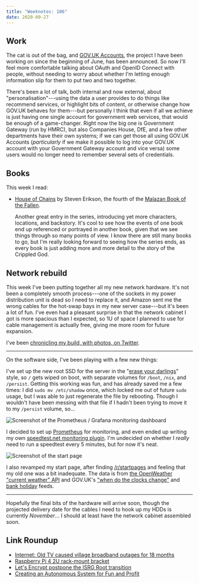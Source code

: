 ```yaml
---
title: "Weeknotes: 106"
date: 2020-09-27
---
```


## Work

The cat is out of the bag, and [GOV.UK Accounts][], the project I have
been working on since the beginning of June, has been announced.  So
now I'll feel more comfortable talking about OAuth and OpenID Connect
with people, without needing to worry about whether I'm letting enough
information slip for them to put two and two together.

There's been a lot of talk, both internal and now external, about
"personalisation"---using the data a user provides to do things like
recommend services, or highlight bits of content, or otherwise change
how GOV.UK behaves for them---but personally I think that even if all
we achieve is just having one single account for government web
services, that would be enough of a game-changer.  Right now the big
one is Government Gateway (run by HMRC), but also Companies House,
DfE, and a few other departments have their own systems; if we can get
those all using GOV.UK Accounts (*particularly* if we make it possible
to log into your GOV.UK account with your Government Gateway account
and vice versa) some users would no longer need to remember several
sets of credentials.

[GOV.UK Accounts]: https://gds.blog.gov.uk/2020/09/22/introducing-gov-uk-accounts/


## Books

This week I read:

- [House of Chains][] by Steven Erikson, the fourth of the [Malazan Book of the Fallen][].

  Another great entry in the series, introducing yet more characters,
  locations, and backstory.  It's cool to see how the events of one
  book end up referenced or portrayed in another book, given that we
  see things through so many points of view.  I know there are still
  many books to go, but I'm really looking forward to seeing how the
  series ends, as every book is just adding more and more detail to
  the story of the Crippled God.

[House of Chains]: https://en.wikipedia.org/wiki/House_of_Chains
[Malazan Book of the Fallen]: https://en.wikipedia.org/wiki/Malazan_Book_of_the_Fallen


## Network rebuild

This week I've been putting together all my new network hardware.
It's not been a completely smooth process---one of the sockets in my
power distribution unit is dead so I need to replace it, and Amazon
sent me the wrong cables for the hot-swap bays in my new server
case---but it's been a lot of fun.  I've even had a pleasant surprise
in that the network cabinet I got is more spacious than I expected, so
1U of space I planned to use for cable management is actually free,
giving me more room for future expansion.

I've been [chronicling my build, with photos, on Twitter][].

---

On the software side, I've been playing with a few new things:

I've set up the new root SSD for the server in the "[erase your
darlings][]" style, so `/` gets wiped on boot, with separate volumes
for `/boot`, `/nix`, and `/persist`.  Getting this working was fun,
and has already saved me a few times: I did `sudo mv /etc/shadow`
once, which locked me out of future `sudo` usage, but I was able to
just regenerate the file by rebooting.  Though I wouldn't have been
messing with that file if I hadn't been trying to move it to my
`/persist` volume, so...

![Screenshot of the Prometheus / Grafana monitoring dashboard](weeknotes-106/dashboard.png)

I decided to set up [Prometheus][] for monitoring, and even ended up
writing my own [speedtest.net monitoring plugin][].  I'm undecided on
whether I *really* need to run a speedtest every 5 minutes, but for
now it's neat.

![Screenshot of the start page](weeknotes-106/startpage.png)

I also revamped my start page, after finding [/r/startpages][] and
feeling that my old one was a bit inadequate.  The data is from [the
OpenWeather "current weather" API][] and GOV.UK's ["when do the clocks
change"][] and [bank holiday][] feeds.

---

Hopefully the final bits of the hardware will arrive soon, though the
projected delivery date for the cables I need to hook up my HDDs is
currently *November*...  I should at least have the network cabinet
assembled soon.

[chronicling my build, with photos, on Twitter]: https://twitter.com/barrucadu/status/1310242323666808833
[erase your darlings]: https://grahamc.com/blog/erase-your-darlings
[Prometheus]: https://prometheus.io/
[speedtest.net monitoring plugin]: https://github.com/barrucadu/prometheus-speedtest-exporter
[/r/startpages]: https://www.reddit.com/r/startpages/
[the OpenWeather "current weather" API]: https://openweathermap.org/current
["when do the clocks change"]: https://www.gov.uk/when-do-the-clocks-change.json
[bank holiday]: https://www.gov.uk/bank-holidays/england-and-wales.json


## Link Roundup

- [Internet: Old TV caused village broadband outages for 18 months](https://www.bbc.co.uk/news/uk-wales-54239180)
- [Raspberry Pi 4 2U rack-mount bracket](https://www.youtube.com/watch?v=splC57efBFQ)
- [Let's Encrypt postpone the ISRG Root transition](https://scotthelme.co.uk/lets-encrypt-postpone-isrg-root-transition/)
- [Creating an Autonomous System for Fun and Profit](https://blog.thelifeofkenneth.com/2017/11/creating-autonomous-system-for-fun-and.html)
